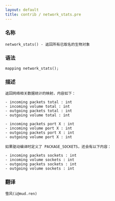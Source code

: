 ```yaml
---
layout: default
title: contrib / network_stats.pre
---
```


### 名称

    network_stats() - 返回所有已取名的生物对象

### 语法

    mapping network_stats();

### 描述

    返回网络相关数据统计的映射，内容如下：

    - incoming packets total : int
    - incoming volume total : int
    - outgoing packets total : int
    - outgoing volume total : int

    - incoming packets port X : int
    - incoming volume port X : int
    - outgoing packets port X : int
    - outgoing volume port X : int

    如果驱动编译时定义了 PACKAGE_SOCKETS，还会有以下内容：

    - incoming packets sockets : int
    - incoming volume sockets : int
    - outgoing packets sockets : int
    - outgoing volume sockets : int

### 翻译 ###

    雪风(i@mud.ren)
